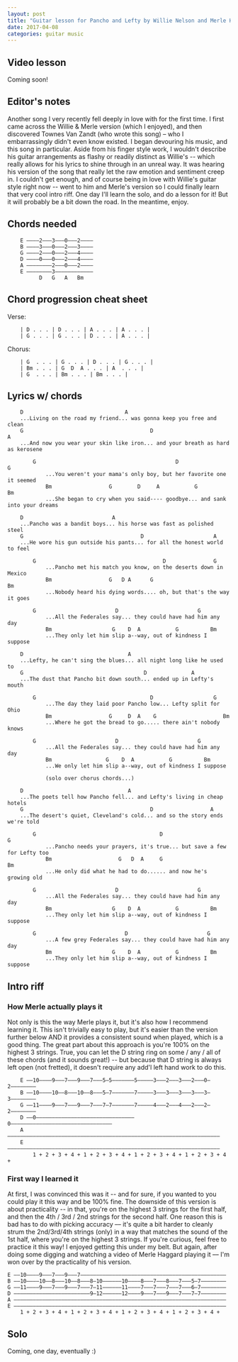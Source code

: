```yaml
---
layout: post
title: "Guitar lesson for Pancho and Lefty by Willie Nelson and Merle Haggard"
date: 2017-04-08
categories: guitar music
---
```


## Video lesson

Coming soon!

## Editor's notes

Another song I very recently fell deeply in love with for the first time. I first came across the Willie & Merle version (which I enjoyed), and then discovered Townes Van Zandt (who wrote this song) – who I embarrassingly didn't even know existed. I began devouring his music, and this song in particular. Aside from his finger style work, I wouldn't describe his guitar arrangements as flashy or readily distinct as Willie's -- which really allows for his lyrics to shine through in an unreal way. It was hearing his version of the song that really let the raw emotion and sentiment creep in. I couldn't get enough, and of course being in love with Willie's guitar style right now -- went to him and Merle's version so I could finally learn that very cool intro riff. One day I'll learn the solo, and do a lesson for it! But it will probably be a bit down the road. In the meantime, enjoy.

## Chords needed

		E ––––2–––3–––0–––2––––
		B ––––3–––0–––2–––3––––
		G ––––2–––0–––2–––4––––
		D ––––0–––0–––2–––4––––
		A ––––––––2–––0–––2––––
		E ––––––––3––––––––––––
		      D   G   A   Bm

## Chord progression cheat sheet

Verse:

		| D . . . | D . . . | A . . . | A . . . |
		| G . . . | G . . . | D . . . | A . . . |

Chorus:

		| G  . . . | G . . . | D . . . | G . . . |
		| Bm . . . | G  D  A . . . | A  . . . |
		| G  . . . | Bm . . . | Bm . . . |

## Lyrics w/ chords

		D                                A
		...Living on the road my friend... was gonna keep you free and clean
		G                                        D                            A
		...And now you wear your skin like iron... and your breath as hard as kerosene

		    G                                            D                      G
				...You weren't your mama's only boy, but her favorite one it seemed
				Bm                  G        D     A           G                    Bm     
				...She began to cry when you said---- goodbye... and sank into your dreams

		D                            A
		...Pancho was a bandit boys... his horse was fast as polished steel
		G                                     D                      A
		...He wore his gun outside his pants... for all the honest world to feel

		    G                                        D               G
				...Pancho met his match you know, on the deserts down in Mexico
				Bm                  G   D A      G                            Bm
				...Nobody heard his dying words.... oh, but that's the way it goes

		    G                         D                         G
				...All the Federales say... they could have had him any day
				Bm                   G    D  A           G          Bm
				...They only let him slip a--way, out of kindness I suppose

		D                                 A
		...Lefty, he can't sing the blues... all night long like he used to
		G                                      D              A
		...The dust that Pancho bit down south... ended up in Lefty's mouth

		    G                                    D                   G
				...The day they laid poor Pancho low... Lefty split for Ohio
				Bm                  G     D  A    G                     Bm
				...Where he got the bread to go..... there ain't nobody knows

		    G                         D                         G
				...All the Federales say... they could have had him any day
				Bm                 G    D  A           G          Bm
				...We only let him slip a--way, out of kindness I suppose

				(solo over chorus chords...)

		D                                 A
		...The poets tell how Pancho fell... and Lefty's living in cheap hotels
		G                                        D                  A
		...The desert's quiet, Cleveland's cold... and so the story ends we're told

		    G                                       D                     G
				...Pancho needs your prayers, it's true... but save a few for Lefty too
				Bm                     G   D  A     G                       Bm
				...He only did what he had to do...... and now he's growing old

		    G                         D                         G
				...All the Federales say... they could have had him any day
				Bm                   G    D  A           G          Bm
				...They only let him slip a--way, out of kindness I suppose

		    G                            D                         G
				...A few grey Federales say... they could have had him any day
				Bm                   G    D  A           G          Bm
				...They only let him slip a--way, out of kindness I suppose



## Intro riff

### How Merle actually plays it

Not only is this the way Merle plays it, but it's also how I recommend learning it. This isn't trivially easy to play, but it's easier than the version further below AND it provides a consistent sound when played, which is a good thing. The great part about this approach is you're 100% on the highest 3 strings. True, you can let the D string ring on some / any / all of these chords (and it sounds great!) -- but because that D string is always left open (not fretted), it doesn't require any add'l left hand work to do this.

		E ––10––––9–––7–––9–––7–––5–5–––––––5–––––3–––2–––3–––2–––0–2––––––––
		B ––10––––10––8–––10––8–––5–7–––––––7–––––3–––3–––3–––3–––3–3––––––––
		G ––11––––9–––7–––9–––7–––7–7–––––––7–––––4–––2–––4–––2–––2–2––––––––
		D ––0–––––––––––––––––––––––––––––––0––––––––––––––––––––––––––––––––
		A –––––––––––––––––––––––––––––––––––––––––––––––––––––––––––––––––––
		E –––––––––––––––––––––––––––––––––––––––––––––––––––––––––––––––––––
		    1 + 2 + 3 + 4 + 1 + 2 + 3 + 4 + 1 + 2 + 3 + 4 + 1 + 2 + 3 + 4 +

### First way I learned it

At first, I was convinced this was it -- and for sure, if you wanted to you could play it this way and be 100% fine. The downside of this version is about practicality -- in that, you're on the highest 3 strings for the first half, and then the 4th / 3rd / 2nd strings for the second half. One reason this is bad has to do with picking accuracy –– it's quite a bit harder to cleanly strum the 2nd/3rd/4th strings (only) in a way that matches the sound of the 1st half, where you're on the highest 3 strings. If you're curious, feel free to practice it this way! I enjoyed getting this under my belt. But again, after doing some digging and watching a video of Merle Haggard playing it –– I'm won over by the practicality of his version.

    E ––10––––9–––7–––9–––7––––––––––––––––––––––––––––––––––––––––––––––
    B ––10––––10––8–––10––8–––8–10––––––10––––8–––7–––8–––7–––5–7––––––––
    G ––11––––9–––7–––9–––7–––7–11––––––11––––7–––7–––7–––7–––6–7––––––––
    D ––––––––––––––––––––––––9–12––––––12––––9–––7–––9–––7–––7–7––––––––
    A –––––––––––––––––––––––––––––––––––––––––––––––––––––––––––––––––––
    E –––––––––––––––––––––––––––––––––––––––––––––––––––––––––––––––––––
        1 + 2 + 3 + 4 + 1 + 2 + 3 + 4 + 1 + 2 + 3 + 4 + 1 + 2 + 3 + 4 +

## Solo

Coming, one day, eventually :)
